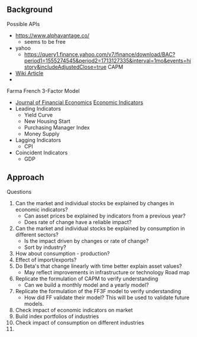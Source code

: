 ## Background
Possible APIs
- https://www.alphavantage.co/
	- seems to be free
- yahoo
	- https://query1.finance.yahoo.com/v7/finance/download/BAC?period1=1555274545&period2=1713127335&interval=1mo&events=history&includeAdjustedClose=true
CAPM
- [Wiki Article](https://en.wikipedia.org/wiki/Capital_asset_pricing_model)
- 
Farma French 3-Factor Model
- [Journal of Financial Economics](https://www.sciencedirect.com/science/article/pii/0304405X93900235)
[Economic Indicators](https://www.investopedia.com/ask/answers/what-are-leading-lagging-and-coincident-indicators/)
- Leading Indicators
	- Yield Curve
	- New Housing Start
	- Purchasing Manager Index
	- Money Supply
- Lagging Indicators
	- CPI
- Coincident Indicators
	- GDP

## Approach
Questions
1. Can the market and individual stocks be explained by changes in economic indicators?
	- Can asset prices  be explained by indicators from a previous year?
	- Does rate of change have a reliable impact?
2. Can the market and individual stocks be explained by consumption in different sectors?
	-  Is the impact driven by changes or rate of change?
	- Sort by industry?
3. How about consumption - production? 
4. Effect of import/exports?
5. Do Beta's that change linearly with time better explain asset values?
	- May reflect improvements in infrastructure or technology 
Road map
1. Replicate the formulation of CAPM to verify understanding
	- Can we build a monthly model and a yearly model?
2. Replicate the formulation of the FF3F model to verify understanding
	- How did FF validate their model? This will be used to validate future models.
3. Check impact of economic indicators on market
4. Build index portfolios of industries
5. Check impact of consumption on different industries
6. 